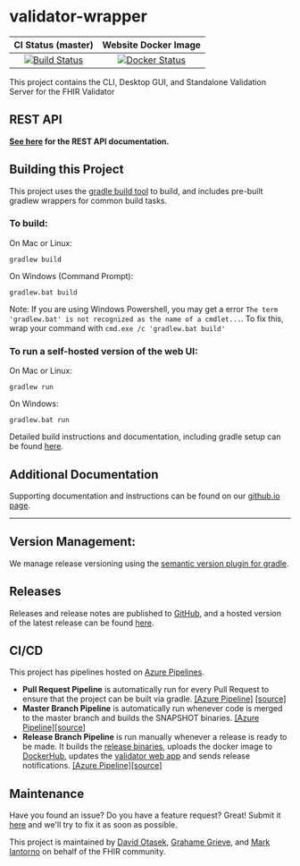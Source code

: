 <!---
 ____________________
|                    |
|  N  O  T  I  C  E  |
|____________________|

Please maintain this README.md as a linkable document, as other documentation may link back to it. The following sections should appear consistently in all updates to this document to maintain linkability:

## Building this Project
## Releases
## CI/CD
## Maintenance

--->

# validator-wrapper


| CI Status (master) | Website Docker Image |
| :---: | :---: |
| [![Build Status][Badge-AzureMasterPipeline]][Link-AzureMasterPipeline] | [![Docker Status][Badge-DockerHub]][Link-DockerHub] |


This project contains the CLI, Desktop GUI, and Standalone Validation Server for the FHIR Validator

## REST API

**[See here](rest-api.md) for the REST API documentation.**

## Building this Project

This project uses the [gradle build tool][Link-GradleWebpage] to build, and includes pre-built gradlew wrappers for common build tasks. 

### To build:

On Mac or Linux:

```
gradlew build
```

On Windows (Command Prompt):

```
gradlew.bat build
```

Note: If you are using Windows Powershell, you may get a error `The term 'gradlew.bat' is not recognized as the name of a cmdlet...`. To fix
this, wrap your command with `cmd.exe /c 'gradlew.bat build'`

### To run a self-hosted version of the web UI:

On Mac or Linux:

```
gradlew run
```

On Windows:

```
gradlew.bat run
```

Detailed build instructions and documentation, including gradle setup can be found [here][Link-GithubIOBuilding].

## Additional Documentation
Supporting documentation and instructions can be found on our [github.io page][Link-GithubIO].

---
## Version Management:
We manage release versioning using the [semantic version plugin for gradle][Link-SemanticVersionPlugin]. 


## Releases

Releases and release notes are published to [GitHub][Link-GithubReleases], and a hosted version of the latest release can be found [here][Link-ValidatorWebsite].

## CI/CD

This project has pipelines hosted on [Azure Pipelines][Link-AzureProject]. 

* **Pull Request Pipeline** is automatically run for every Pull Request to ensure that the project can be built via gradle. [[Azure Pipeline]][Link-AzurePullRequestPipeline] [[source]](pull-request-pipeline.yml)
* **Master Branch Pipeline** is automatically run whenever code is merged to the master branch and builds the SNAPSHOT binaries. [[Azure Pipeline]][Link-AzureMasterPipeline][[source]](master-branch-pipeline.yml)
* **Release Branch Pipeline** is run manually whenever a release is ready to be made. It builds the [release binaries](#releases), uploads the docker image to [DockerHub][Link-DockerHub], updates the [validator web app][Link-ValidatorWebsite] and sends release notifications. [[Azure Pipeline]][Link-AzureReleasePipeline][[source]](release-branch-pipeline.yml)


## Maintenance

Have you found an issue? Do you have a feature request? Great! Submit it [here][Link-GithubIssues] and we'll try to fix it as soon as possible.

This project is maintained by [David Otasek][Link-davidGithub], [Grahame Grieve][Link-grahameGithub], and [Mark Iantorno][Link-markGithub] on behalf of the FHIR community.

[Link-DockerHub]: https://hub.docker.com/repository/docker/markiantorno/validator-wrapper/general


[Link-GithubCoreLatestRelease]: https://github.com/hapifhir/org.hl7.fhir.core/releases/latest
[Link-GithubReleases]: https://github.com/hapifhir/org.hl7.fhir.validator-wrapper/releases
[Link-GithubIssues]: https://github.com/hapifhir/org.hl7.fhir.validator-wrapper/issues
[Link-GradleWebpage]: https://gradle.org/
[Link-GradleKotlinDSLPrimer]: https://docs.gradle.org/current/userguide/kotlin_dsl.html
[Link-GradleInstall]: https://gradle.org/install/
[Link-GradleWrapper]: https://docs.gradle.org/current/userguide/gradle_wrapper.html
[Link-ValidatorConfluence]: https://confluence.hl7.org/display/FHIR/Using+the+FHIR+Validator
[Link-SemanticVersionPlugin]: https://github.com/ethauvin/semver-gradle

[Link-ValidatorWebsite]: https://validator.fhir.org/

[Link-GithubIO]: https://hl7.github.io/docs/validator-wrapper
[Link-GithubIOBuilding]: https://hl7.github.io/docs/validator-wrapper/building

[Link-AzureProject]: https://dev.azure.com/fhir-pipelines/validator-wrapper
[Badge-AzureMasterPipeline]: https://dev.azure.com/fhir-pipelines/validator-wrapper/_apis/build/status/Master%20Branch%20Pipeline?branchName=master
[Link-AzureMasterPipeline]: https://dev.azure.com/fhir-pipelines/validator-wrapper/_build?definitionId=38
[Link-AzurePullRequestPipeline]: https://dev.azure.com/fhir-pipelines/validator-wrapper/_build?definitionId=39
[Link-AzureReleasePipeline]: https://dev.azure.com/fhir-pipelines/validator-wrapper/_build?definitionId=40

[Badge-DockerHub]: https://img.shields.io/docker/v/markiantorno/validator-wrapper

[Link-davidGithub]: https://github.com/dotasek
[Link-grahameGithub]: https://github.com/grahamegrieve
[Link-markGithub]: https://github.com/markiantorno
